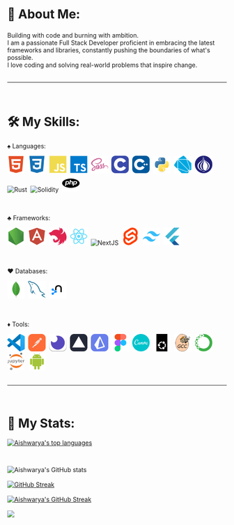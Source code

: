<h1>💫 About Me:</h1>

### 
<div align="left">Building with code and burning with ambition.</div>
<div align="left">I am a passionate Full Stack Developer proficient in embracing the latest frameworks and libraries, constantly pushing the boundaries of what's possible.</div> 
<div align="left">I love coding and solving real-world problems that inspire change.</div>

<br />
<hr />
<br />
<h1>🛠️ My Skills:</h1>

♠️ Languages:
<br />
<div>
  <img src="https://github.com/devicons/devicon/blob/master/icons/html5/html5-plain.svg" title="HTML5" alt="HTML5" width="40" height="40"/>&nbsp;
  <img src="https://github.com/devicons/devicon/blob/master/icons/css3/css3-plain.svg" title="CSS3" alt="CSS3" width="40" height="40"/>&nbsp;
  <img src="https://github.com/devicons/devicon/blob/master/icons/javascript/javascript-plain.svg" title="JavaScript" alt="JavaScript" width="40" height="40"/>&nbsp;
  <img src="https://github.com/devicons/devicon/blob/master/icons/typescript/typescript-plain.svg" title="TypeScript" alt="TypeScript" width="40" height="40"/>&nbsp;
  <img src="https://github.com/devicons/devicon/blob/master/icons/sass/sass-original.svg" title="Sass" alt="Sass" width="40" height="40"/>&nbsp; 
  <img src="https://github.com/tandpfun/skill-icons/blob/main/icons/C.svg" title="C" alt="C" width="40" height="40"/>&nbsp;
  <img src="https://github.com/tandpfun/skill-icons/blob/main/icons/CPP.svg" title="C++" alt="C++" width="40" height="40"/>&nbsp;
  <img src="https://github.com/devicons/devicon/blob/master/icons/python/python-original.svg" title="Python" alt="Python" width="40" height="40"/>&nbsp;
  <img src="https://github.com/devicons/devicon/blob/master/icons/dart/dart-plain.svg" title="Dart" alt="Dart" width="40" height="40"/>&nbsp;
  <img src="https://github.com/devicons/devicon/blob/master/icons/perl/perl-original.svg" title="Perl" alt="Perl" width="40" height="40"/>&nbsp;
  <img src="https://github.com/AishwaryaSubash/AishwaryaSubash/assets/92903869/ecd2064f-6fab-49e7-b4cc-7f8c8a97fecb" title="Rust" alt="Rust" width="40" height="40"/>&nbsp;
  <img src="https://github.com/AishwaryaSubash/AishwaryaSubash/assets/92903869/a1aee7c2-f4ce-4fb2-a8f5-9195d8ea9799" title="Solidity" alt="Solidity" width="40" height="40"/>&nbsp;
  <img src="https://github.com/devicons/devicon/blob/master/icons/php/php-plain.svg" title="Php" alt="Php" width="40" height="40"/>&nbsp;
</div>

<br />
<br />

♣️ Frameworks:
<br />
<div>
  <img src="https://github.com/devicons/devicon/blob/master/icons/nodejs/nodejs-original.svg" title="NodeJS" alt="NodeJS" width="40" height="40"/>&nbsp;
  <img src="https://github.com/devicons/devicon/blob/master/icons/angularjs/angularjs-plain.svg" title="Angular" alt="Angular" width="40" height="40"/>&nbsp;
  <img src="https://github.com/devicons/devicon/blob/master/icons/nestjs/nestjs-plain.svg" title="NestJS" alt="NestJS" width="40" height="40"/>&nbsp;
  <img src="https://github.com/devicons/devicon/blob/master/icons/react/react-original.svg" title="ReactJS" alt="ReactJS" width="40" height="40"/>&nbsp;
  <img src="https://github.com/AishwaryaSubash/AishwaryaSubash/assets/92903869/59d7c514-b343-4e24-aa11-d2687a56863f" title="NextJS" alt="NextJS" width="40" height="40"/>&nbsp;
<!--   <img src="https://github.com/AishwaryaSubash/AishwaryaSubash/assets/92903869/16d3cbfa-33c1-48a4-a949-e4d52d382ceb" title="NextJS" alt="NextJS" width="40" height="40"/>&nbsp;
  <img src="https://github.com/devicons/devicon/blob/master/icons/nextjs/nextjs-original.svg" title="NextJS" alt="NextJS" width="40" height="40"/>&nbsp; -->
  <img src="https://github.com/devicons/devicon/blob/master/icons/svelte/svelte-original.svg" title="Svelte" alt="Svelte" width="40" height="40"/>&nbsp;
  <img src="https://github.com/devicons/devicon/blob/master/icons/tailwindcss/tailwindcss-plain.svg" title="TailwindCSS" alt="TailwindCSS" width="40" height="40"/>&nbsp;
  <img src="https://github.com/devicons/devicon/blob/master/icons/flutter/flutter-original.svg" title="Flutter" alt="Flutter" width="40" height="40"/>&nbsp;
</div>

<br />
<br />

♥️ Databases:
<br />
<div>
   <img src="https://github.com/devicons/devicon/blob/master/icons/mongodb/mongodb-original.svg" title="MongoDB" alt="MongoDB" width="40" height="40"/>&nbsp;
  <img src="https://github.com/devicons/devicon/blob/master/icons/mysql/mysql-original.svg" title="MySQL" alt="MySQL" width="40" height="40"/>&nbsp;
  <img src="https://github.com/devicons/devicon/blob/master/icons/neo4j/neo4j-original.svg" title="Neo4j" alt="Neo4j" width="40" height="40"/>&nbsp;
</div>

<br />
<br />

♦️ Tools:
<br />
<div>
  <img src="https://github.com/devicons/devicon/blob/master/icons/vscode/vscode-original.svg" title="VS Code" alt="VS Code" width="40" height="40"/>&nbsp;
  <img src="https://github.com/tandpfun/skill-icons/blob/main/icons/Postman.svg" title="Postman" alt="Postman" width="40" height="40"/>&nbsp;
  <img src="https://github.com/Kong/insomnia-design-assets/blob/master/export/Icon.svg" title="Insomnia" alt="Insomnia" width="40" height="40"/>&nbsp;
  <img src="https://github.com/tandpfun/skill-icons/blob/main/icons/Vercel-Dark.svg" title="Vercel" alt="Vercel" width="40" height="40"/>&nbsp;
  <img src="https://github.com/tandpfun/skill-icons/blob/main/icons/Prisma.svg" title="Prisma" alt="Prisma" width="40" height="40"/>&nbsp;
  <img src="https://github.com/devicons/devicon/blob/master/icons/figma/figma-original.svg" title="Figma" alt="Figma" width="40" height="40"/>&nbsp;
  <img src="https://github.com/devicons/devicon/blob/master/icons/canva/canva-original.svg" title="Canva" alt="Canva" width="40" height="40"/>&nbsp;
  <img src="https://github.com/devicons/devicon/blob/master/icons/ubuntu/ubuntu-plain.svg" title="Ubuntu" alt="Ubuntu" width="40" height="40"/>&nbsp;
  <img src="https://github.com/devicons/devicon/blob/master/icons/gcc/gcc-original.svg" title="GCC" alt="GCC" width="40" height="40"/>&nbsp;
  <img src="https://github.com/devicons/devicon/blob/master/icons/anaconda/anaconda-original.svg" title="Anaconda" alt="Anaconda" width="40" height="40"/>&nbsp;
   <img src="https://github.com/devicons/devicon/blob/master/icons/jupyter/jupyter-original-wordmark.svg" title="Jupyter Notebook" alt="Jupyter Notebook" width="40" height="40"/>&nbsp;
  <img src="https://github.com/devicons/devicon/blob/master/icons/android/android-plain.svg" title="Android" alt="Android" width="40" height="40"/>&nbsp;
</div>

<br />
<hr />
<br />


<h1>🌈 My Stats:</h1>

[![Aishwarya's top languages](https://github-readme-stats.vercel.app/api/top-langs/?username=AishwaryaSubash&theme=blue-green)](https://github.com/anuraghazra/github-readme-stats)

<br />

![Aishwarya's GitHub stats](https://github-readme-stats.vercel.app/api?username=AishwaryaSubash&show_icons=true&theme=synthwave)
<br /><br />
<a href="https://git.io/streak-stats"><img src="https://streak-stats.demolab.com?user=AishwaryaSubash&theme=midnight-purple&date_format=%5BY%20%5DM%20j" alt="GitHub Streak" /></a>
<br /><br />
[![Aishwarya's GitHub Streak](https://streak-stats.demolab.com?user=AishwaryaSubash&theme=midnight-purple&date_format=%5BY%20%5DM%20j)](https://git.io/streak-stats)
<br /><br />
<a href="http://www.github.com/AishwaryaSubash"><img src="https://github-readme-streak-stats.herokuapp.com/?user=AishwaryaSubash&stroke=ffffff&background=1c1917&ring=0891b2&fire=0891b2&currStreakNum=ffffff&currStreakLabel=0891b2&sideNums=ffffff&sideLabels=ffffff&dates=ffffff&hide_border=true" /></a>

<br />
<br />
